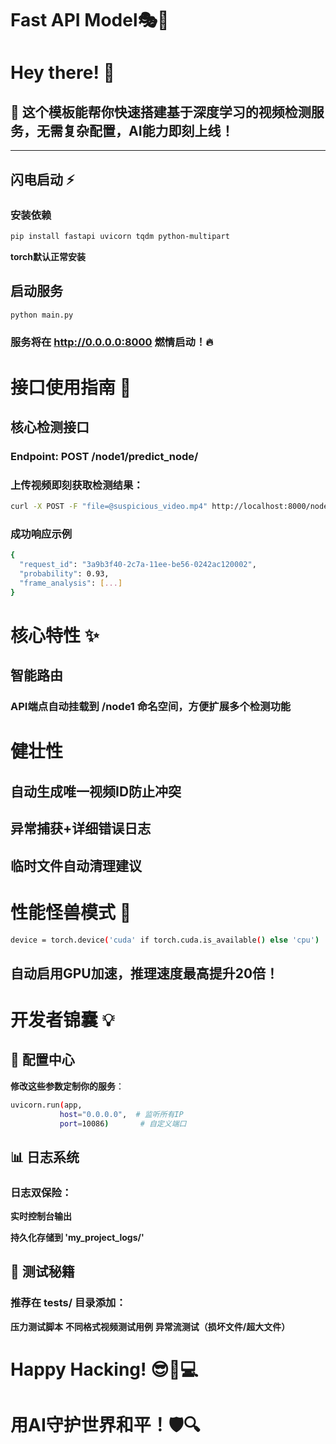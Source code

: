 # Fast API  Model🎭🚀

# Hey there! 👋  

## 🎉 这个模板能帮你快速搭建基于深度学习的视频检测服务，无需复杂配置，AI能力即刻上线！

---

## 闪电启动 ⚡

### 安装依赖
```bash
pip install fastapi uvicorn tqdm python-multipart
```
**torch默认正常安装**

## 启动服务
```bash
python main.py
```

### 服务将在 http://0.0.0.0:8000 燃情启动！🔥

# 接口使用指南 📮
## 核心检测接口
### Endpoint: POST /node1/predict_node/

### 上传视频即刻获取检测结果：
```bash
curl -X POST -F "file=@suspicious_video.mp4" http://localhost:8000/node1/predict_node/
```
### 成功响应示例
```bash
{
  "request_id": "3a9b3f40-2c7a-11ee-be56-0242ac120002",
  "probability": 0.93,
  "frame_analysis": [...] 
}
```

# 核心特性 ✨
## 智能路由
### API端点自动挂载到 /node1 命名空间，方便扩展多个检测功能

# 健壮性

## 自动生成唯一视频ID防止冲突

## 异常捕获+详细错误日志

## 临时文件自动清理建议

# 性能怪兽模式 🚀

```bash
device = torch.device('cuda' if torch.cuda.is_available() else 'cpu')
```

## 自动启用GPU加速，推理速度最高提升20倍！

# 开发者锦囊 💡
## 🔧 配置中心
**修改这些参数定制你的服务**：

```bash
uvicorn.run(app, 
           host="0.0.0.0",  # 监听所有IP
           port=10086)       # 自定义端口
 ```
## 📊 日志系统
### 日志双保险：

**实时控制台输出**

**持久化存储到 'my_project_logs/'**

## 🧪 测试秘籍
### 推荐在 tests/ 目录添加：
**压力测试脚本**
**不同格式视频测试用例**
**异常流测试（损坏文件/超大文件）**

# Happy Hacking! 😎👨💻
# 用AI守护世界和平！🛡️🔍
